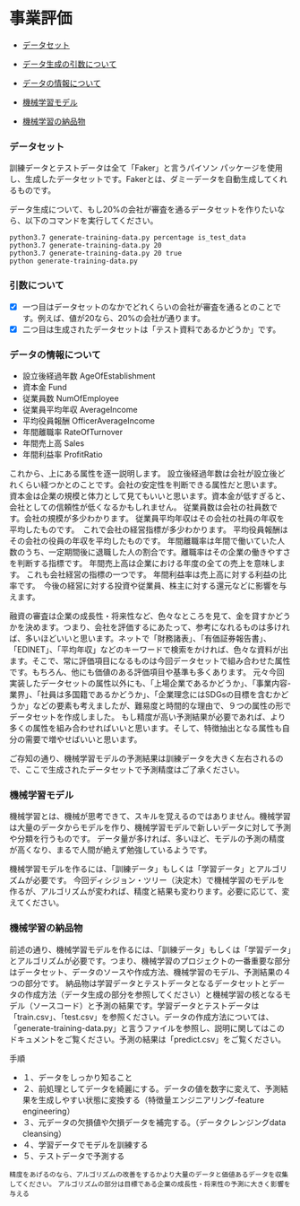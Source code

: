 # 事業評価

* [データセット](#データセット)

* [データ生成の引数について](#引数について)

* [データの情報について](#データの情報について)

* [機械学習モデル](#機械学習モデル)

* [機械学習の納品物](#機械学習の納品物)

### データセット
訓練データとテストデータは全て「Faker」と言うパイソン パッケージを使用し、生成したデータセットです。Fakerとは、ダミーデータを自動生成してくれるものです。

データ生成について、もし20%の会社が審査を通るデータセットを作りたいなら、以下のコマンドを実行してください。
```shell
python3.7 generate-training-data.py percentage is_test_data
python3.7 generate-training-data.py 20
python3.7 generate-training-data.py 20 true
python generate-training-data.py 
```
### 引数について
- [x] 一つ目はデータセットのなかでどれくらいの会社が審査を通るとのことです。例えば、値が20なら、20%の会社が通ります。
- [x] 二つ目は生成されたデータセットは「テスト資料であるかどうか」です。

### データの情報について
* 設立後経過年数 AgeOfEstablishment
* 資本金 Fund
* 従業員数 NumOfEmployee
* 従業員平均年収 AverageIncome
* 平均役員報酬 OfficerAverageIncome
* 年間離職率 RateOfTurnover
* 年間売上高 Sales
* 年間利益率 ProfitRatio

これから、上にある属性を逐一説明します。
設立後経過年数は会社が設立後どれくらい経つかとのことです。会社の安定性を判断できる属性だと思います。
資本金は企業の規模と体力として見てもいいと思います。資本金が低すぎると、会社としての信頼性が低くなるかもしれません。
従業員数は会社の社員数です。会社の規模が多少わかります。
従業員平均年収はその会社の社員の年収を平均したものです。　これで会社の経営指標が多少わかります。
平均役員報酬はその会社の役員の年収を平均したものです。
年間離職率は年間で働いていた人数のうち、一定期間後に退職した人の割合です。離職率はその企業の働きやすさを判断する指標です。
年間売上高は企業における年度の全ての売上を意味します。 これも会社経営の指標の一つです。
年間利益率は売上高に対する利益の比率です。　今後の経営に対する投資や従業員、株主に対する還元などに影響を与えます。

融資の審査は企業の成⻑性・将来性など、色々なところを見て、金を貸すかどうかを決めます。つまり、会社を評価するにあたって、参考になれるものは多ければ、多いほどいいと思います。ネットで「財務諸表」、「有価証券報告書」、「EDINET」、「平均年収」などのキーワードで検索をかければ、色々な資料が出ます。そこで、常に評価項目になるものは今回データセットで組み合わせた属性です。もちろん、他にも価値のある評価項目や基準も多くあります。
元々今回実装したデータセットの属性以外にも、「上場企業であるかどうか」、「事業内容-業界」、「社員は多国籍であるかどうか」、「企業理念にはSDGsの目標を含むかどうか」などの要素も考えましたが、難易度と時間的な理由で、９つの属性の形でデータセットを作成しました。
もし精度が高い予測結果が必要であれば、より多くの属性を組み合わせればいいと思います。そして、特徴抽出となる属性も自分の需要で増やせばいいと思います。

ご存知の通り、機械学習モデルの予測結果は訓練データを大きく左右されるので、ここで生成されたデータセットで予測精度はご了承ください。

### 機械学習モデル

機械学習とは、機械が思考できて、スキルを覚えるのではありません。機械学習は大量のデータからモデルを作り、機械学習モデルで新しいデータに対して予測や分類を行うものです。
データ量が多ければ、多いほど、モデルの予測の精度が高くなり、まるで人間が絶えず勉強しているようです。

機械学習モデルを作るには、「訓練データ」もしくは「学習データ」とアルゴリズムが必要です。
今回ディシジョン・ツリー（決定木）で機械学習のモデルを作るが、アルゴリズムが変われば、精度と結果も変わります。必要に応じて、変えてください。


### 機械学習の納品物

前述の通り、機械学習モデルを作るには、「訓練データ」もしくは「学習データ」とアルゴリズムが必要です。つまり、機械学習のプロジェクトの一番重要な部分はデータセット、データのソースや作成方法、機械学習のモデル、予測結果の４つの部分です。
納品物は学習データとテストデータとなるデータセットとデータの作成方法（データ生成の部分を参照してください）と機械学習の核となるモデル（ソースコード）と予測の結果です。学習データとテストデータは「train.csv」、「test.csv」を参照ください。データの作成方法については、「generate-training-data.py」と言うファイルを参照し、説明に関してはこのドキュメントをご覧ください。予測の結果は「predict.csv」をご覧ください。

手順

* １、データをしっかり知ること
* ２、前処理としてデータを綺麗にする。データの値を数字に変えて、予測結果を生成しやすい状態に変換する（特徴量エンジニアリング-feature engineering）
* ３、元データの欠損値や欠損データを補完する。（データクレンジングdata cleansing）
* ４、学習データでモデルを訓練する
* ５、テストデータで予測する

`精度をあげるのなら、アルゴリズムの改善をするかより大量のデータと価値あるデータを収集してください。`
`アルゴリズムの部分は目標である企業の成⻑性・将来性の予測に大きく影響を与える`
